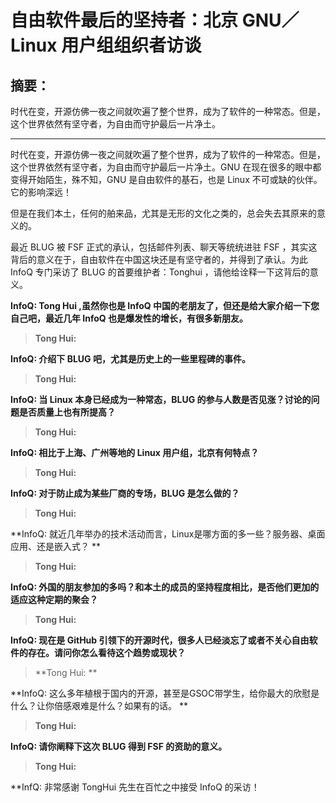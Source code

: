 # 自由软件最后的坚持者：北京 GNU／Linux 用户组组织者访谈

## 摘要：
时代在变，开源仿佛一夜之间就吹遍了整个世界，成为了软件的一种常态。但是，这个世界依然有坚守者，为自由而守护最后一片净土。

--------------------------------------------------
时代在变，开源仿佛一夜之间就吹遍了整个世界，成为了软件的一种常态。但是，这个世界依然有坚守者，为自由而守护最后一片净土。GNU 在现在很多的眼中都变得开始陌生，殊不知，GNU 是自由软件的基石，也是 Linux 不可或缺的伙伴。它的影响深远！

但是在我们本土，任何的舶来品，尤其是无形的文化之类的，总会失去其原来的意义的。

最近 BLUG 被 FSF 正式的承认，包括邮件列表、聊天等统统进驻 FSF ，其实这背后的意义在于，自由软件在中国这块还是有坚守者的，并得到了承认。为此 InfoQ 专门采访了 BLUG 的首要维护者：Tonghui ，请他给诠释一下这背后的意义。

**InfoQ: Tong Hui ,虽然你也是 InfoQ 中国的老朋友了，但还是给大家介绍一下您自己吧，最近几年 InfoQ 也是爆发性的增长，有很多新朋友。**

> **Tong Hui:**

**InfoQ: 介绍下 BLUG 吧，尤其是历史上的一些里程碑的事件。**

> **Tong Hui:**

**InfoQ: 当 Linux 本身已经成为一种常态，BLUG 的参与人数是否见涨？讨论的问题是否质量上也有所提高？**

> **Tong Hui:**

**InfoQ: 相比于上海、广州等地的 Linux 用户组，北京有何特点？**

> **Tong Hui:**

**InfoQ: 对于防止成为某些厂商的专场，BLUG 是怎么做的？**

> **Tong Hui:**

**InfoQ: 就近几年举办的技术活动而言，Linux是哪方面的多一些？服务器、桌面应用、还是嵌入式？ **

> **Tong Hui:**

**InfoQ: 外国的朋友参加的多吗？和本土的成员的坚持程度相比，是否他们更加的适应这种定期的聚会？**

> **Tong Hui:**

**InfoQ: 现在是 GitHub 引领下的开源时代，很多人已经淡忘了或者不关心自由软件的存在。请问你怎么看待这个趋势或现状？**

> **Tong Hui: **

**InfoQ: 这么多年植根于国内的开源，甚至是GSOC带学生，给你最大的欣慰是什么？让你倍感艰难是什么？如果有的话。 **

> **Tong Hui:**

**InfoQ: 请你阐释下这次 BLUG 得到 FSF 的资助的意义。**

> **Tong Hui:**

**InfQ: 非常感谢 TongHui 先生在百忙之中接受 InfoQ 的采访！

